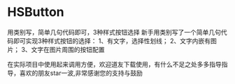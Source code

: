 # HSButton
用类别写，简单几句代码即可，3种样式按钮选择
新手用类别写了一个简单几句代码即可实现3种样式按钮的选择：
1、有文字，选择性划线；
2、文字内嵌有图片；
3、文字在图片周围的按钮配置  

在实际项目中使用起来调用方便，欢迎道友下载使用，有什么不足之处多多指导指导，喜欢的朋友star一波,非常感谢您的支持与鼓励

